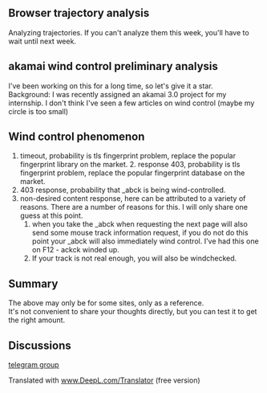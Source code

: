 ## Browser trajectory analysis
Analyzing trajectories. If you can't analyze them this week, you'll have to wait until next week.

## akamai wind control preliminary analysis ##
I've been working on this for a long time, so let's give it a star.   
Background: I was recently assigned an akamai 3.0 project for my internship. I don't think I've seen a few articles on wind control (maybe my circle is too small)

## Wind control phenomenon
1. timeout, probability is tls fingerprint problem, replace the popular fingerprint library on the market. 2. response 403, probability is tls fingerprint problem, replace the popular fingerprint database on the market.
2. 403 response, probability that _abck is being wind-controlled.
3. non-desired content response, here can be attributed to a variety of reasons. There are a number of reasons for this. I will only share one guess at this point.
   1. when you take the _abck when requesting the next page will also send some mouse track information request, if you do not do this point your _abck will also immediately wind control. I've had this one on F12 - ackck winded up.
   2. If your track is not real enough, you will also be windchecked.

## Summary
   The above may only be for some sites, only as a reference.    
   It's not convenient to share your thoughts directly, but you can test it to get the right amount.

## Discussions
[telegram group](https://t.me/+4MxaaiydQsVjYTVl)   

        

Translated with www.DeepL.com/Translator (free version)